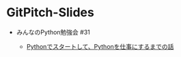# GitPitch-Slides

- みんなのPython勉強会 #31

    - [Pythonでスタートして、Pythonを仕事にするまでの話](https://gitpitch.com/NaoY-2501/GitPitch-Slides?p=stapy31_20180110)
